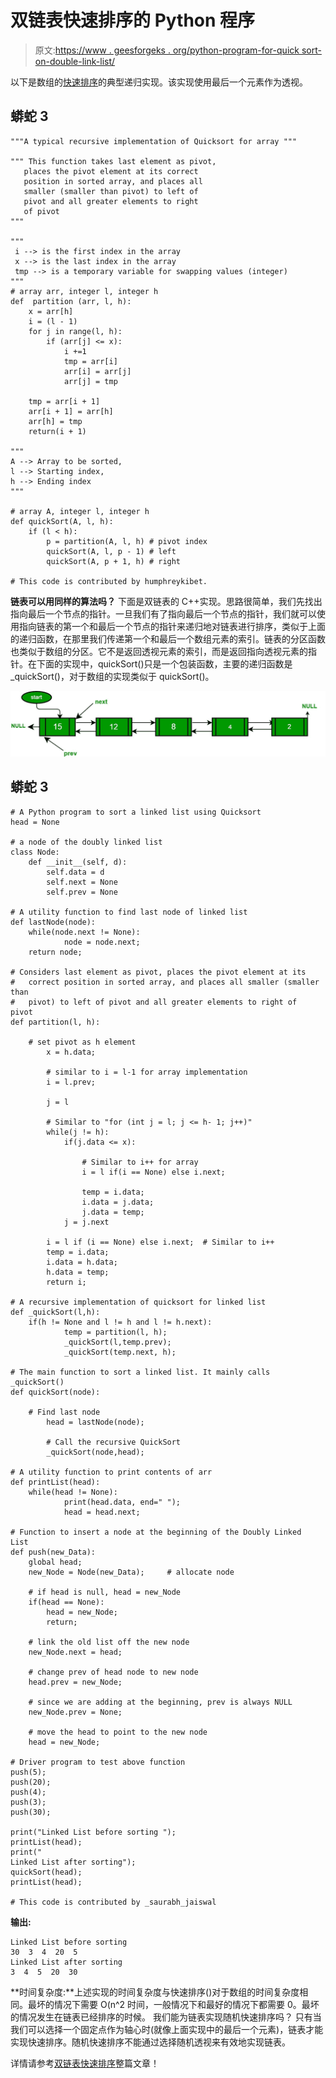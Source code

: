 # 双链表快速排序的 Python 程序

> 原文:[https://www . geesforgeks . org/python-program-for-quick sort-on-double-link-list/](https://www.geeksforgeeks.org/python-program-for-quicksort-on-doubly-linked-list/)

以下是数组的[快速排序](http://en.wikipedia.org/wiki/Quicksort)的典型递归实现。该实现使用最后一个元素作为透视。

## 蟒蛇 3

```
"""A typical recursive implementation of Quicksort for array """

""" This function takes last element as pivot, 
   places the pivot element at its correct 
   position in sorted array, and places all 
   smaller (smaller than pivot) to left of
   pivot and all greater elements to right 
   of pivot 
"""

"""
 i --> is the first index in the array
 x --> is the last index in the array
 tmp --> is a temporary variable for swapping values (integer)
"""
# array arr, integer l, integer h
def  partition (arr, l, h):
    x = arr[h]
    i = (l - 1)
    for j in range(l, h):
        if (arr[j] <= x):
            i +=1
            tmp = arr[i]
            arr[i] = arr[j]
            arr[j] = tmp

    tmp = arr[i + 1]
    arr[i + 1] = arr[h]
    arr[h] = tmp
    return(i + 1)

"""
A --> Array to be sorted,
l --> Starting index, 
h --> Ending index
"""

# array A, integer l, integer h
def quickSort(A, l, h):
    if (l < h):
        p = partition(A, l, h) # pivot index
        quickSort(A, l, p - 1) # left
        quickSort(A, p + 1, h) # right

# This code is contributed by humphreykibet.
```

**链表可以用同样的算法吗？**
下面是双链表的 C++实现。思路很简单，我们先找出指向最后一个节点的指针。一旦我们有了指向最后一个节点的指针，我们就可以使用指向链表的第一个和最后一个节点的指针来递归地对链表进行排序，类似于上面的递归函数，在那里我们传递第一个和最后一个数组元素的索引。链表的分区函数也类似于数组的分区。它不是返回透视元素的索引，而是返回指向透视元素的指针。在下面的实现中，quickSort()只是一个包装函数，主要的递归函数是 _quickSort()，对于数组的实现类似于 quickSort()。

![](img/907e6783a6130c711cfa83c52cb7210e.png)

## 蟒蛇 3

```
# A Python program to sort a linked list using Quicksort
head = None

# a node of the doubly linked list
class Node:
    def __init__(self, d):
        self.data = d
        self.next = None
        self.prev = None

# A utility function to find last node of linked list
def lastNode(node):
    while(node.next != None):
            node = node.next;
    return node;

# Considers last element as pivot, places the pivot element at its
#   correct position in sorted array, and places all smaller (smaller than
#   pivot) to left of pivot and all greater elements to right of pivot 
def partition(l, h):

    # set pivot as h element
        x = h.data;

        # similar to i = l-1 for array implementation
        i = l.prev;

        j = l

        # Similar to "for (int j = l; j <= h- 1; j++)"
        while(j != h):
            if(j.data <= x):

                # Similar to i++ for array
                i = l if(i == None) else i.next;

                temp = i.data;
                i.data = j.data;
                j.data = temp;
            j = j.next

        i = l if (i == None) else i.next;  # Similar to i++
        temp = i.data;
        i.data = h.data;
        h.data = temp;
        return i;

# A recursive implementation of quicksort for linked list 
def _quickSort(l,h):
    if(h != None and l != h and l != h.next):
            temp = partition(l, h);
            _quickSort(l,temp.prev);
            _quickSort(temp.next, h);

# The main function to sort a linked list. It mainly calls _quickSort()
def quickSort(node):

    # Find last node
        head = lastNode(node);

        # Call the recursive QuickSort
        _quickSort(node,head);

# A utility function to print contents of arr
def printList(head):
    while(head != None):
            print(head.data, end=" ");
            head = head.next;

# Function to insert a node at the beginning of the Doubly Linked List 
def push(new_Data):
    global head;
    new_Node = Node(new_Data);     # allocate node 

    # if head is null, head = new_Node
    if(head == None):
        head = new_Node;
        return;

    # link the old list off the new node 
    new_Node.next = head;

    # change prev of head node to new node 
    head.prev = new_Node;

    # since we are adding at the beginning, prev is always NULL 
    new_Node.prev = None;

    # move the head to point to the new node 
    head = new_Node;

# Driver program to test above function 
push(5);
push(20);
push(4);
push(3);
push(30);

print("Linked List before sorting ");
printList(head);
print("
Linked List after sorting");
quickSort(head);
printList(head);

# This code is contributed by _saurabh_jaiswal
```

**输出:**

```
Linked List before sorting
30  3  4  20  5
Linked List after sorting
3  4  5  20  30
```

**时间复杂度:**上述实现的时间复杂度与快速排序()对于数组的时间复杂度相同。最坏的情况下需要 O(n^2 时间，一般情况下和最好的情况下都需要 0。最坏的情况发生在链表已经排序的时候。
我们能为链表实现随机快速排序吗？
只有当我们可以选择一个固定点作为轴心时(就像上面实现中的最后一个元素)，链表才能实现快速排序。随机快速排序不能通过选择随机透视来有效地实现链表。

详情请参考[双链表快速排序](https://www.geeksforgeeks.org/quicksort-for-linked-list/)整篇文章！